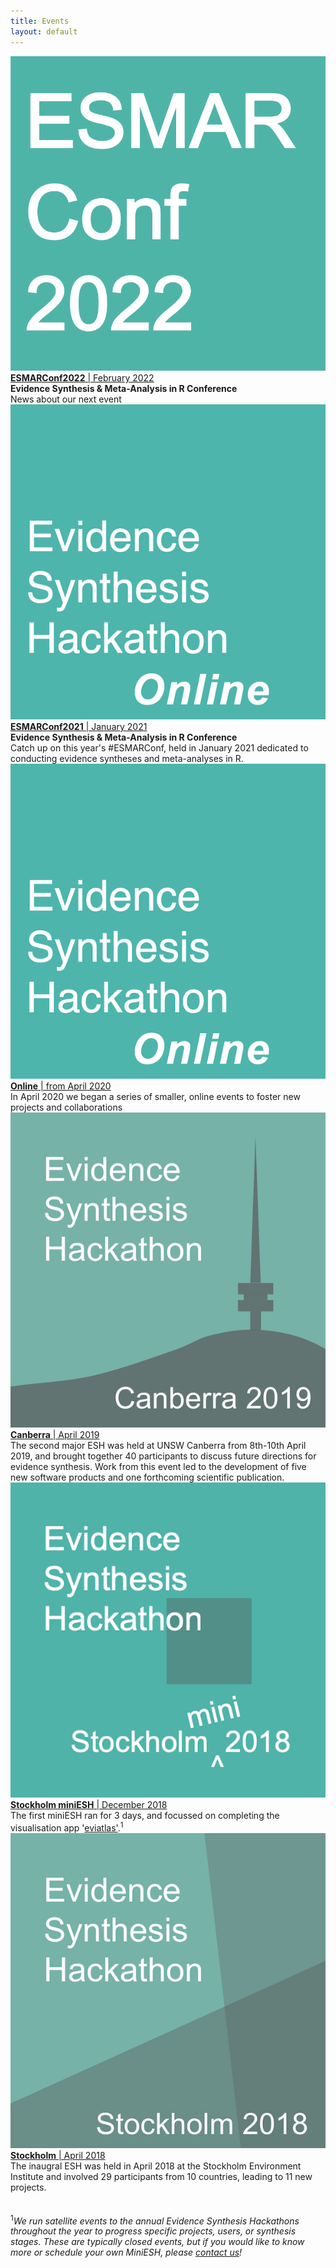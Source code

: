 ```yaml
---
title: Events
layout: default
---
```

<div class="clearfix">
  <a href="/events/2022-01-ESMARConf2022.html">
    <img class="profiletext"
    src="/assets/images/events/2022-01-ESMARConf2022.png"
    alt="ESMARConf2022"/>
  </a>
  <a href="/events/2022-01-ESMARConf2022.html"><b>ESMARConf2022</b> | February 2022</a><br>
  <b>Evidence Synthesis & Meta-Analysis in R Conference</b><br>
  News about our next event
</div>

<div class="clearfix">
  <a href="/events/2021-01-ESMAR.html">
    <img class="profiletext"
    src="/assets/images/events/2021-01-ESMAR.png"
    alt="ESMARConf2021"/>
  </a>
  <a href="/events/2021-01-ESMAR.html"><b>ESMARConf2021</b> | January 2021</a><br>
  <b>Evidence Synthesis & Meta-Analysis in R Conference</b><br>
  Catch up on this year's #ESMARConf, held in January 2021 dedicated to conducting evidence syntheses and meta-analyses in R.
</div>

<div class="clearfix">
  <a href="/events/2020-04-online.html">
    <img class="profiletext"
    src="/assets/images/events/2020-04-online.png"
    alt="ESH Online 2020"/>
  </a>
  <a href="/events/2020-04-online.html"><b>Online</b> | from April 2020</a><br>
  In April 2020 we began a series of smaller, online events to foster new projects and collaborations
</div>

<div class="clearfix">
  <a href="/events/2019-04-canberra.html">
    <img class="profiletext"
    src="/assets/images/events/2019-04-canberra.png"
    alt="ESH Canberra 2019"/>
  </a>
  <a href="/events/2019-04-canberra.html"><b>Canberra</b> | April 2019</a><br>
  The second major ESH was held at UNSW Canberra from 8th-10th April 2019, and brought together 40 participants to discuss future directions for evidence synthesis. Work from this event led to the development of five new software products and one forthcoming scientific publication.  
</div>

<div class="clearfix">
  <a href="/events/2018-12-stockholm-mini.html">
    <img class="profiletext"
    src="/assets/images/events/2018-12-stockholm-mini.png"
    alt="ESH Stockholm mini 2018"/>
  </a><a href="/events/2018-12-stockholm-mini.html"><b>Stockholm miniESH</b> | December 2018</a><br>
  The first miniESH ran for 3 days, and focussed on completing the visualisation app '<a href="https://github.com/ESHackathon/eviatlas">eviatlas'</a>.<sup>1</sup>  
</div>

<div class="clearfix">
  <a href="/events/2018-04-stockholm.html">
    <img class="profiletext"
    src="/assets/images/events/2018-04-stockholm.png"
    alt="ESH Stockholm 2018"/>
  </a><a href="/events/2018-04-stockholm.html"><b>Stockholm</b> | April 2018</a><br>
  The inaugral ESH was held in April 2018 at the Stockholm Environment Institute and involved 29 participants from 10 countries, leading to 11 new projects.  
</div>

<br>
<br>
<sup>1</sup><em>We run satellite events to the annual Evidence Synthesis Hackathons throughout the year to progress specific projects, users, or synthesis stages. These are typically closed events, but if you would like to know more or schedule your own MiniESH, please <a href="mailto:eshackathon@gmail.com">contact us</a>!</em>